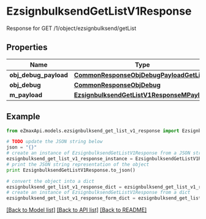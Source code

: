 # EzsignbulksendGetListV1Response

Response for GET /1/object/ezsignbulksend/getList

## Properties
Name | Type | Description | Notes
------------ | ------------- | ------------- | -------------
**obj_debug_payload** | [**CommonResponseObjDebugPayloadGetList**](CommonResponseObjDebugPayloadGetList.md) |  | 
**obj_debug** | [**CommonResponseObjDebug**](CommonResponseObjDebug.md) |  | [optional] 
**m_payload** | [**EzsignbulksendGetListV1ResponseMPayload**](EzsignbulksendGetListV1ResponseMPayload.md) |  | 

## Example

```python
from eZmaxApi.models.ezsignbulksend_get_list_v1_response import EzsignbulksendGetListV1Response

# TODO update the JSON string below
json = "{}"
# create an instance of EzsignbulksendGetListV1Response from a JSON string
ezsignbulksend_get_list_v1_response_instance = EzsignbulksendGetListV1Response.from_json(json)
# print the JSON string representation of the object
print EzsignbulksendGetListV1Response.to_json()

# convert the object into a dict
ezsignbulksend_get_list_v1_response_dict = ezsignbulksend_get_list_v1_response_instance.to_dict()
# create an instance of EzsignbulksendGetListV1Response from a dict
ezsignbulksend_get_list_v1_response_form_dict = ezsignbulksend_get_list_v1_response.from_dict(ezsignbulksend_get_list_v1_response_dict)
```
[[Back to Model list]](../README.md#documentation-for-models) [[Back to API list]](../README.md#documentation-for-api-endpoints) [[Back to README]](../README.md)


